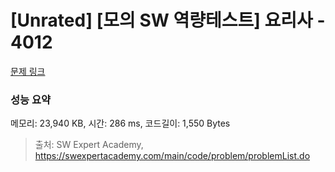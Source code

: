 # [Unrated] [모의 SW 역량테스트] 요리사 - 4012 

[문제 링크](https://swexpertacademy.com/main/code/problem/problemDetail.do?contestProbId=AWIeUtVakTMDFAVH) 

### 성능 요약

메모리: 23,940 KB, 시간: 286 ms, 코드길이: 1,550 Bytes



> 출처: SW Expert Academy, https://swexpertacademy.com/main/code/problem/problemList.do